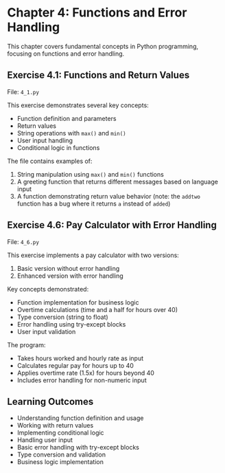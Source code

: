 # Chapter 4: Functions and Error Handling

This chapter covers fundamental concepts in Python programming, focusing on functions and error handling.

## Exercise 4.1: Functions and Return Values
File: `4_1.py`

This exercise demonstrates several key concepts:
- Function definition and parameters
- Return values
- String operations with `max()` and `min()`
- User input handling
- Conditional logic in functions

The file contains examples of:
1. String manipulation using `max()` and `min()` functions
2. A greeting function that returns different messages based on language input
3. A function demonstrating return value behavior (note: the `addtwo` function has a bug where it returns `a` instead of `added`)

## Exercise 4.6: Pay Calculator with Error Handling
File: `4_6.py`

This exercise implements a pay calculator with two versions:
1. Basic version without error handling
2. Enhanced version with error handling

Key concepts demonstrated:
- Function implementation for business logic
- Overtime calculations (time and a half for hours over 40)
- Type conversion (string to float)
- Error handling using try-except blocks
- User input validation

The program:
- Takes hours worked and hourly rate as input
- Calculates regular pay for hours up to 40
- Applies overtime rate (1.5x) for hours beyond 40
- Includes error handling for non-numeric input

## Learning Outcomes
- Understanding function definition and usage
- Working with return values
- Implementing conditional logic
- Handling user input
- Basic error handling with try-except blocks
- Type conversion and validation
- Business logic implementation 